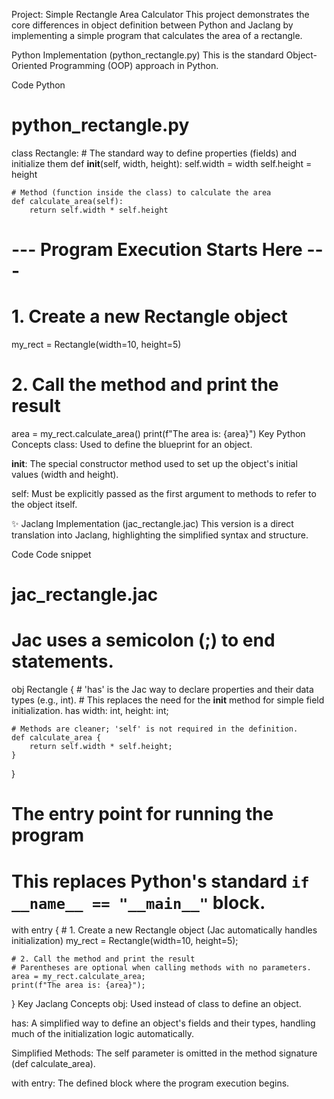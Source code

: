 Project: Simple Rectangle Area Calculator
This project demonstrates the core differences in object definition between Python and Jaclang by implementing a simple program that calculates the area of a rectangle.

Python Implementation (python_rectangle.py)
This is the standard Object-Oriented Programming (OOP) approach in Python.

Code
Python

# python_rectangle.py
class Rectangle:
    # The standard way to define properties (fields) and initialize them
    def __init__(self, width, height):
        self.width = width
        self.height = height

    # Method (function inside the class) to calculate the area
    def calculate_area(self):
        return self.width * self.height

# --- Program Execution Starts Here ---
# 1. Create a new Rectangle object
my_rect = Rectangle(width=10, height=5)

# 2. Call the method and print the result
area = my_rect.calculate_area()
print(f"The area is: {area}")
Key Python Concepts
class: Used to define the blueprint for an object.

__init__: The special constructor method used to set up the object's initial values (width and height).

self: Must be explicitly passed as the first argument to methods to refer to the object itself.

✨ Jaclang Implementation (jac_rectangle.jac)
This version is a direct translation into Jaclang, highlighting the simplified syntax and structure.

Code
Code snippet

# jac_rectangle.jac
# Jac uses a semicolon (;) to end statements.

obj Rectangle {
    # 'has' is the Jac way to declare properties and their data types (e.g., int).
    # This replaces the need for the __init__ method for simple field initialization.
    has width: int, height: int;
    
    # Methods are cleaner; 'self' is not required in the definition.
    def calculate_area {
        return self.width * self.height;
    }
}

# The entry point for running the program
# This replaces Python's standard `if __name__ == "__main__"` block.
with entry {
    # 1. Create a new Rectangle object (Jac automatically handles initialization)
    my_rect = Rectangle(width=10, height=5);
    
    # 2. Call the method and print the result
    # Parentheses are optional when calling methods with no parameters.
    area = my_rect.calculate_area; 
    print(f"The area is: {area}");
}
Key Jaclang Concepts
obj: Used instead of class to define an object.

has: A simplified way to define an object's fields and their types, handling much of the initialization logic automatically.

Simplified Methods: The self parameter is omitted in the method signature (def calculate_area).

with entry: The defined block where the program execution begins.

